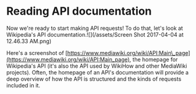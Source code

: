 # Reading API documentation

Now we're ready to start making API requests! To do that, let's look at Wikipedia's API documentation.![](/assets/Screen Shot 2017-04-04 at 12.46.33 AM.png)

Here's a screenshot of [https://www.mediawiki.org/wiki/API:Main\_page](https://www.mediawiki.org/wiki/API:Main_page), the homepage for Wikipedia's API \(it's also the API used by WikiHow and other MediaWiki projects\). Often, the homepage of an API's documentation will provide a deep overview of how the API is structured and the kinds of requests included in it.

